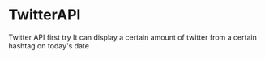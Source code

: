 # TwitterAPI
Twitter API first try
It can display a certain amount of twitter from a certain hashtag on today's date
